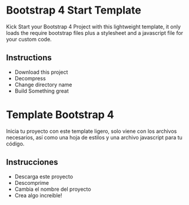 # Bootstrap 4 Start Template
Kick Start your Bootstrap 4 Project with this lightweight template, it only loads the require bootstrap files plus a stylesheet and a javascript file for your custom code.

## Instructions

- Download this project
- Decompress
- Change directory name
- Build Something great

# Template Bootstrap 4
Inicia tu proyecto con este template ligero, solo viene con los archivos necesarios, así como una hoja de estilos y una archivo javascript para tu código.

## Instrucciones

- Descarga este proyecto
- Descomprime
- Cambia el nombre del proyecto
- Crea algo increible!
